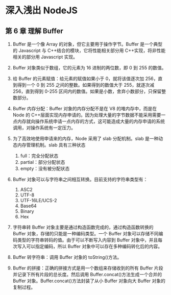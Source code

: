 # 深入浅出 NodeJS

## 第 6 章 理解 Buffer

1. Buffer 是一个像 Array 的对象，但它主要用于操作字节。Buffer 是一个典型的 Javascript 与 C++结合的模块，它将性能相关部分用 C++实现，将非性能相关的部分用 Javascript 实现。

2. Buffer 对象类似于数组，它的元素为 16 进制的两位数，即 0 到 255 的数值。

3. 给 Buffer 的元素赋值：给元素的赋值如果小于 0，就将该值逐次加 256，直到得到一个 0 到 255 之间的整数。如果得到的数值大于 255，就逐次减 256，直到得到 0-255 区间内的数值。如果是小数，舍弃小数部分，只保留整数部分。

4. Buffer 内存分配：Buffer 对象的内存分配不是在 V8 的堆内存中，而是在 Node 的 C++层面实现内存申请的。因为处理大量的字节数据不能采用需要一点内存就向操作系统申请一点内存的方式，这可能造成大量的内存申请的系统调用，对操作系统有一定压力。

5. 为了高效地使用申请来的内存，Node 采用了 slab 分配机制。slab 是一种动态内存管理机制。slab 具有三种状态

   1. full：完全分配状态
   2. partial：部分分配状态
   3. empty：没有被分配状态

6. Buffer 对象可以与字符串之间相互转换。目前支持的字符串类型有：

   1. ASC2
   2. UTF-8
   3. UTF-16LE/UCS-2
   4. Base64
   5. Binary
   6. Hex

7. 字符串转 Buffer 对象主要是通过构造函数完成的，通过构造函数转换的 Buffer 对象，存储的只能是一种编码类型。一个 Buffer 对象可以存储不同编码类型的字符串转码的值。由于可以不断写入内容到 Buffer 对象中，并且每次写入可以指定编码，所以 Buffer 对象中可以存在多种编码转化后的内容。

8. Buffer 转字符串：调用 Buffer 对象的 toString()方法。

9. Buffer 的拼接：正确的拼接方式是用一个数组来存储收到的所有 Buffer 片段并记录下所有片段的总长度。然后调用 Buffer.concat()方法生成一个合并的 Buffer 对象。Buffer.concat()方法封装了从小 Buffer 对象向大 Buffer 对象的复制过程。
